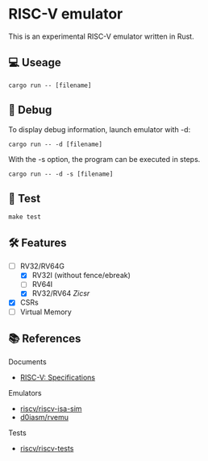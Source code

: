 # RISC-V emulator
This is an experimental RISC-V emulator written in Rust.

## 💻 Useage
```
cargo run -- [filename]
```
## 🐞 Debug
To display debug information, launch emulator with -d:
```
cargo run -- -d [filename]
```
With the -s option, the program can be executed in steps.
```
cargo run -- -d -s [filename]
```

## 🧪 Test
```
make test
```
## 🛠 Features
- [ ] RV32/RV64G
    - [x] RV32I (without fence/ebreak)
    - [ ] RV64I
    - [x] RV32/RV64 *Zicsr*
- [x] CSRs
- [ ] Virtual Memory

## 📚 References
Documents
- [RISC-V: Specifications](https://riscv.org/specifications/)

Emulators
- [riscv/riscv-isa-sim ](https://github.com/riscv/riscv-isa-sim)
- [d0iasm/rvemu](https://github.com/d0iasm/rvemu)

Tests
- [riscv/riscv-tests](https://github.com/riscv/riscv-tests)
